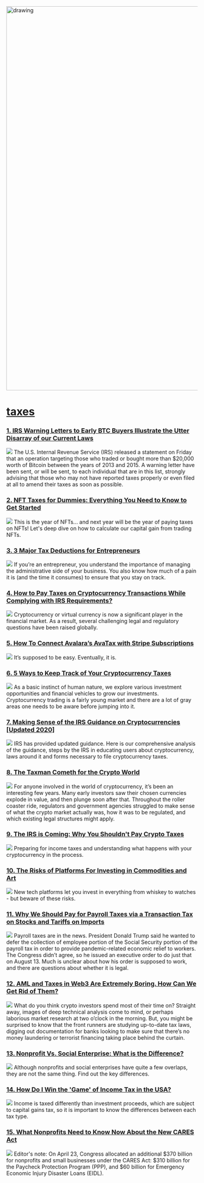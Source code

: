 <img src="https://hackernoon.com/banner-image.png" alt="drawing" width="1012"/>

# [taxes](https://hackernoon.com/tagged/taxes)
### [1. IRS Warning Letters to Early BTC Buyers Illustrate the Utter Disarray of our Current Laws](https://hackernoon.com/irs-warning-letters-to-early-btc-buyers-illustrate-the-utter-disarray-of-our-current-laws-n63ay3v4l)
![](https://cdn.hackernoon.com/images/1pwy3v19.jpg)
The U.S. Internal Revenue Service (IRS) released a statement on Friday that an operation targeting those who traded or bought more than $20,000 worth of Bitcoin between the years of 2013 and 2015. A warning letter have been sent, or will be sent, to each individual that are in this list, strongly advising that those who may not have reported taxes properly or even filed at all to amend their taxes as soon as possible.

### [2. NFT Taxes for Dummies: Everything You Need to Know to Get Started](https://hackernoon.com/nft-taxes-for-dummies-everything-you-need-to-know-to-get-started)
![](https://cdn.hackernoon.com/images/OfBgU60E2IVl4uEe0h0tIxrGUFe2-jt13okw.png)
This is the year of NFTs... and next year will be the year of paying taxes on NFTs! Let's deep dive on how to calculate our capital gain from trading NFTs.

### [3. 3 Major Tax Deductions for Entrepreneurs](https://hackernoon.com/3-major-tax-deductions-for-entrepreneurs-cm1u34fv)
![](https://cdn.hackernoon.com/images/bcdNBSrILpX6WFZDaIErn6I5Oi03-oh1j3wyi.jpeg)
If you’re an entrepreneur, you understand the importance of managing the administrative side of your business. You also know how much of a pain it is (and the time it consumes) to ensure that you stay on track. 

### [4. How to Pay Taxes on Cryptocurrency Transactions While Complying with IRS Requirements?](https://hackernoon.com/how-to-pay-taxes-on-cryptocurrency-transactions-while-complying-with-irs-requirements-ox1w3yof)
![](https://cdn.filestackcontent.com/myHV44UTge7HMTANDWT6)
Cryptocurrency or virtual currency is now a significant player in the financial market. As a result, several challenging legal and regulatory questions have been raised globally. 

### [5. How To Connect Avalara’s AvaTax with Stripe Subscriptions](https://hackernoon.com/how-to-connect-avalaras-avatax-with-stripe-subscriptions-5uf3w0l)
![](https://firebasestorage.googleapis.com/v0/b/hackernoon-app.appspot.com/o/images%2F8T90XjrU7DNF9m1nqfjdFDhvWP03-e253lbd.jpeg?alt=media&token=aeffc619-4045-40b6-b56a-337785a3afdb)
It’s supposed to be easy. Eventually, it is.

### [6. 5 Ways to Keep Track of Your Cryptocurrency Taxes](https://hackernoon.com/5-ways-to-keep-track-of-your-cryptocurrency-taxes-b79651de2e83)
![](https://cdn.filestackcontent.com/pIdOaQafQGunDdrniw7B)
As a basic instinct of human nature, we explore various investment opportunities and financial vehicles to grow our investments. Cryptocurrency trading is a fairly young market and there are a lot of gray areas one needs to be aware before jumping into it.

### [7. Making Sense of the IRS Guidance on Cryptocurrencies [Updated 2020]](https://hackernoon.com/making-sense-of-the-irs-guidance-on-cryptocurrencies-updated-2020-9riw32rj)
![](https://cdn.hackernoon.com/images/5x7f33oa.jpg)
IRS has provided updated guidance. Here is our comprehensive analysis of the guidance, steps by the IRS in educating users about cryptocurrency, laws around it and forms necessary to file cryptocurrency taxes. 

### [8. The Taxman Cometh for the Crypto World](https://hackernoon.com/the-taxman-cometh-for-the-crypto-world-885bdb2ea3cd)
![](https://cdn.hackernoon.com/drafts/5n3o30rk.png)
For anyone involved in the world of cryptocurrency, it’s been an interesting few years. Many early investors saw their chosen currencies explode in value, and then plunge soon after that. Throughout the roller coaster ride, regulators and government agencies struggled to make sense of what the crypto market actually was, how it was to be regulated, and which existing legal structures might apply.

### [9. The IRS is Coming: Why You Shouldn't Pay Crypto Taxes](https://hackernoon.com/the-irs-is-coming-preparing-for-crypto-taxes)
![](https://cdn.hackernoon.com/images/Wu1Lu4ha47epygkapF2bqt75HZz1-4oc3oes.gif.webp)
Preparing for income taxes and understanding what happens with your cryptocurrency in the process. 

### [10. The Risks of Platforms For Investing in Commodities and Art](https://hackernoon.com/the-risks-of-platforms-for-investing-in-commodities-and-art)
![](https://cdn.hackernoon.com/images/XUoO0NuMTTMIYqK1kG0MOAZHaX83-ix93qlw.jpeg)
New tech platforms let you invest in everything from whiskey to watches - but beware of these risks.

### [11. Why We Should Pay for Payroll Taxes via a Transaction Tax on Stocks and Tariffs on Imports](https://hackernoon.com/why-we-should-pay-for-payroll-taxes-via-a-transaction-tax-on-stocks-and-tariffs-on-imports-m56l3eq4)
![](https://firebasestorage.googleapis.com/v0/b/hackernoon-app.appspot.com/o/images%2FN0ENUd29UdNJCFcl7GnmZHdk2fA2-cs613e5m.jpeg?alt=media&token=df799935-25bb-450e-9f64-217c4a77fa8e)
Payroll taxes are in the news. President Donald Trump said he wanted to defer the collection of employee portion of the Social Security portion of the payroll tax in order to provide pandemic-related economic relief to workers. The Congress didn’t agree, so he issued an executive order to do just that on August 13. Much is unclear about how his order is supposed to work, and there are questions about whether it is legal.

### [12. AML and Taxes in Web3 Are Extremely Boring. How Can We Get Rid of Them?](https://hackernoon.com/aml-and-taxes-in-web3-are-extremely-boring-how-can-we-get-rid-of-them)
![](https://cdn.hackernoon.com/images/l2eAYc6mZ4MZ1oc7JNZ3j2rWfTH2-ixb3r1g.jpeg)
What do you think crypto investors spend most of their time on? Straight away, images of deep technical analysis come to mind, or perhaps laborious market research at two o’clock in the morning. But, you might be surprised to know that the front runners are studying up-to-date tax laws, digging out documentation for banks looking to make sure that there’s no money laundering or terrorist financing taking place behind the curtain. 

### [13. Nonprofit Vs. Social Enterprise: What is the Difference? ](https://hackernoon.com/nonprofit-vs-social-enterprise-what-is-the-difference)
![](https://cdn.hackernoon.com/images/ZPclVm5XtNMVVqppixRLlmpwIS02-bo92io2.jpeg)
Although nonprofits and social enterprises have quite a few overlaps, they are not the same thing. Find out the key differences.

### [14. How Do I Win the 'Game' of Income Tax in the USA?](https://hackernoon.com/how-do-i-win-the-game-of-income-tax-in-the-usa)
![](https://cdn.hackernoon.com/images/M6G22rxQzLTqx37eMqcSVG1Ybvj2-skb3t4s.jpeg)
Income is taxed differently than investment proceeds, which are subject to capital gains tax, so it is important to know the differences between each tax type. 

### [15. What Nonprofits Need to Know Now About the New CARES Act](https://hackernoon.com/what-nonprofits-need-to-know-now-about-the-new-cares-act-nrh3udk)
![](https://cdn.hackernoon.com/drafts/cp26b2wkq.png)
Editor's note: On April 23, Congress allocated an additional $370 billion for nonprofits and small businesses under the CARES Act: $310 billion for the Paycheck Protection Program (PPP), and $60 billion for Emergency Economic Injury Disaster Loans (EIDL).


